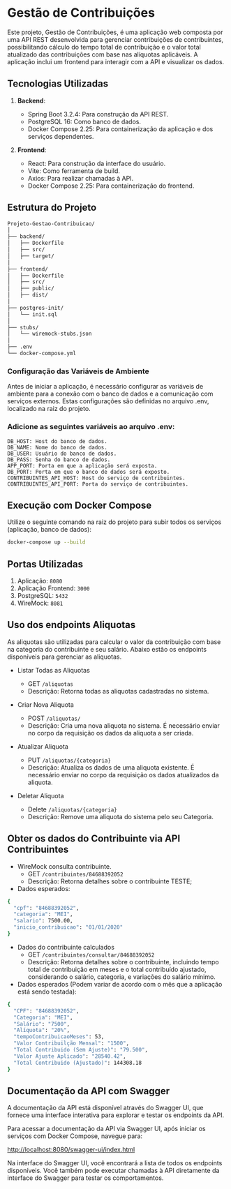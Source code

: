 # Gestão de Contribuições

Este projeto, Gestão de Contribuições, é uma aplicação web composta por uma API REST desenvolvida para gerenciar contribuições de contribuintes, possibilitando cálculo do tempo total de contribuição e o valor total atualizado das contribuições com base nas alíquotas aplicáveis. A aplicação inclui um frontend para interagir com a API e visualizar os dados.

## Tecnologias Utilizadas

1. **Backend**:
   - Spring Boot 3.2.4: Para construção da API REST.
   - PostgreSQL 16: Como banco de dados.
   - Docker Compose 2.25: Para containerização da aplicação e dos serviços dependentes.

2. **Frontend**:
   - React: Para construção da interface do usuário.
   - Vite: Como ferramenta de build.
   - Axios: Para realizar chamadas à API.
   - Docker Compose 2.25: Para containerização do frontend.

## Estrutura do Projeto

```bash
Projeto-Gestao-Contribuicao/
│
├── backend/
│   ├── Dockerfile
│   ├── src/
│   ├── target/
│   
├── frontend/
│   ├── Dockerfile
│   ├── src/
│   ├── public/
│   ├── dist/
│   
├── postgres-init/
│   └── init.sql
│
├── stubs/
│   └── wiremock-stubs.json
│
├── .env
└── docker-compose.yml
```

### Configuração das Variáveis de Ambiente
Antes de iniciar a aplicação, é necessário configurar as variáveis de ambiente para a conexão com o banco de dados e a comunicação com serviços externos. Estas configurações são definidas no arquivo .env, localizado na raiz do projeto.

### Adicione as seguintes variáveis ao arquivo .env:

    DB_HOST: Host do banco de dados.
    DB_NAME: Nome do banco de dados.
    DB_USER: Usuário do banco de dados.
    DB_PASS: Senha do banco de dados.
    APP_PORT: Porta em que a aplicação será exposta.
    DB_PORT: Porta em que o banco de dados será exposto.
    CONTRIBUINTES_API_HOST: Host do serviço de contribuintes.
    CONTRIBUINTES_API_PORT: Porta do serviço de contribuintes.

## Execução com Docker Compose

Utilize o seguinte comando na raiz  do projeto  para subir todos os serviços (aplicação, banco de dados):

```bash
docker-compose up --build
```

## Portas Utilizadas

1. Aplicação: `8080`
2. Aplicação Frontend: `3000`
3. PostgreSQL: `5432`
4. WireMock: `8081`


## Uso dos endpoints Aliquotas
As aliquotas são utilizadas para calcular o valor da contribuição com base na categoria do contribuinte e seu salário. Abaixo estão os endpoints disponíveis para gerenciar as aliquotas.

- Listar Todas as Aliquotas
    * GET `/aliquotas`
    * Descrição: Retorna todas as aliquotas cadastradas no sistema.


- Criar Nova Aliquota
    * POST `/aliquotas/`
    * Descrição: Cria uma nova aliquota no sistema. É necessário enviar no corpo da requisição os dados da aliquota a ser criada.

- Atualizar Aliquota
    * PUT `/aliquotas/{categoria}`
    * Descrição: Atualiza os dados de uma aliquota existente. É necessário enviar no corpo da requisição os dados atualizados da aliquota.
- Deletar Aliquota
    * Delete `/aliquotas/{categoria}`
    * Descrição: Remove uma aliquota do sistema pelo seu Categoria.

## Obter  os dados do Contribuinte via API Contribuintes

- WireMock consulta contribuinte.
    * GET `/contribuintes/84688392052`
    * Descrição: Retorna detalhes sobre o contribuinte TESTE;
- Dados esperados:
```bash
{
  "cpf": "84688392052",
  "categoria": "MEI",
  "salario": 7500.00,
  "inicio_contribuicao": "01/01/2020"
}
```

- Dados do contribuinte calculados
    * GET `/contribuintes/consultar/84688392052`
    * Descrição: Retorna detalhes sobre o contribuinte, incluindo tempo total
      de contribuição em meses e o total contribuído ajustado, considerando o
      salário, categoria, e variações do salário mínimo.
- Dados esperados (Podem variar de acordo com o mês que a aplicação está sendo testada):
```bash
{
  "CPF": "84688392052",
  "Categoria": "MEI",
  "Salário": "7500",
  "Alíquota": "20%",
  "tempoContribuicaoMeses": 53,
  "Valor Contribuilção Mensal": "1500",
  "Total Contribuido (Sem Ajuste)": "79.500",
  "Valor Ajuste Aplicado": "28540.42",
  "Total Contribuido (Ajustado)": 144308.18
}
```

## Documentação da API com Swagger

A documentação da API está disponível através do Swagger UI, que fornece uma interface interativa para explorar e testar os endpoints da API.

Para acessar a documentação da API via Swagger UI, após iniciar os serviços com Docker Compose, navegue para:

[http://localhost:8080/swagger-ui/index.html](http://localhost:8080/swagger-ui/index.html)

Na interface do Swagger UI, você encontrará a lista de todos os endpoints disponíveis. Você também pode executar chamadas à API diretamente da interface do Swagger para testar os comportamentos. 


